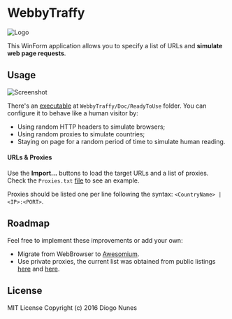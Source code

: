 # WebbyTraffy

![Logo](https://raw.githubusercontent.com/dialex/WebbyTraffy/master/WebbyTraffy/Doc/Logo.png)

This WinForm application allows you to specify a list of URLs and **simulate web page requests**.

## Usage

![Screenshot](https://raw.githubusercontent.com/dialex/WebbyTraffy/master/WebbyTraffy/Doc/Screenshot.png)

There's an [executable](https://raw.githubusercontent.com/dialex/WebbyTraffy/master/WebbyTraffy/Doc/ReadyToUse/WebbyTraffy.exe) at `WebbyTraffy/Doc/ReadyToUse` folder. You can configure it to behave like a human visitor by:

- Using random HTTP headers to simulate browsers;
- Using random proxies to simulate countries;
- Staying on page for a random period of time to simulate human reading.

#### URLs & Proxies

Use the **Import...** buttons to load the target URLs and a list of proxies. Check the `Proxies.txt` [file](https://raw.githubusercontent.com/dialex/WebbyTraffy/master/WebbyTraffy/Proxies.txt) to see an example.

Proxies should be listed one per line following the syntax: `<CountryName> | <IP>:<PORT>`.

## Roadmap

Feel free to implement these improvements or add your own:

- Migrate from WebBrowser to [Awesomium](http://www.codeproject.com/Tips/825526/Csharp-WebBrowser-vs-Gecko-vs-Awesomium-vs-OpenWeb).
- Use private proxies, the current list was obtained from public listings [here](http://proxylist.hidemyass.com/) and [here](https://incloak.com/proxy-list).

## License

MIT License Copyright (c) 2016 Diogo Nunes
